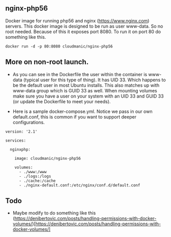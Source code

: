 ## nginx-php56

Docker image for running php56 and nginx (https://www.nginx.com) servers. This docker image is designed to be run as user www-data. So no root needed. Because of this it exposes port 8080. To run it on port 80 do something like this.

```docker run -d -p 80:8080 cloudmanic/nginx-php56```

## More on non-root launch.

* As you can see in the Dockerfile the user within the container is www-data (typical user for this type of thing). It has UID 33. Which happens to be the default user in most Ubuntu installs. This also matches up with www-data group which is GUID 33 as well. When mounting volumes make sure you have a user on your system with an UID 33 and GUID 33 (or update the Dockerfile to meet your needs).

* Here is a sample docker-compose.yml. Notice we pass in our own default.conf, this is common if you want to support deeper configurations. 

```
version: '2.1'

services:

  nginxphp:

    image: cloudmanic/nginx-php56
 
    volumes:
      - ./www:/www
      - ./logs:/logs
      - ./cache:/cache
      - ./nginx-default.conf:/etc/nginx/conf.d/default.conf
```


## Todo

* Maybe modify to do something like this (https://denibertovic.com/posts/handling-permissions-with-docker-volumes/)[https://denibertovic.com/posts/handling-permissions-with-docker-volumes/]

